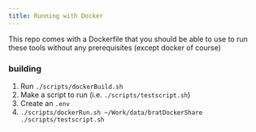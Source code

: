 ```yaml
---
title: Running with Docker
---
```


This repo comes with a Dockerfile that you should be able to use to run these tools without any prerequisites (except docker of course)

### building

1. Run `./scripts/dockerBuild.sh`
2. Make a script to run (i.e. `./scripts/testscript.sh`)
3. Create an `.env`
4. `./scripts/dockerRun.sh ~/Work/data/bratDockerShare ./scripts/testscript.sh `